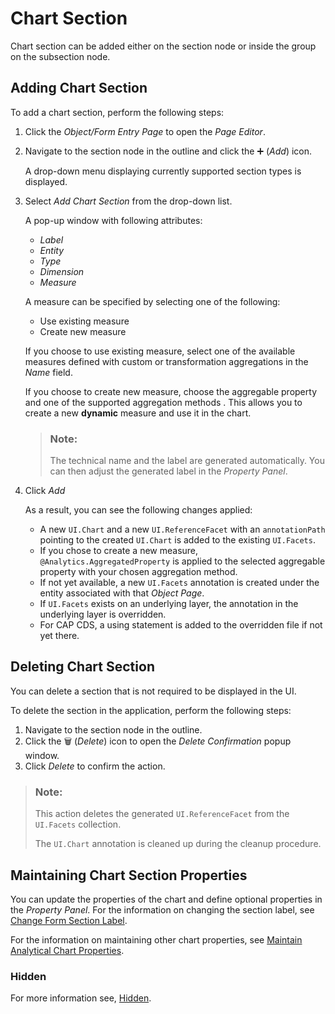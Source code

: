<!-- loio3bf8025da58d49b0a03713a84cf347c0 -->

<link rel="stylesheet" type="text/css" href="../css/sap-icons.css"/>

# Chart Section

Chart section can be added either on the section node or inside the group on the subsection node.



<a name="loio3bf8025da58d49b0a03713a84cf347c0__section_m2x_tjt_g5b"/>

## Adding Chart Section

To add a chart section, perform the following steps:

1.  Click the *Object/Form Entry Page* to open the *Page Editor*.
2.  Navigate to the section node in the outline and click the :heavy_plus_sign: \(*Add*\) icon.

    A drop-down menu displaying currently supported section types is displayed.

3.  Select *Add Chart Section* from the drop-down list.

    A pop-up window with following attributes:

    -   *Label*
    -   *Entity*
    -   *Type*
    -   *Dimension*
    -   *Measure*

    A measure can be specified by selecting one of the following:

    -   Use existing measure
    -   Create new measure

    If you choose to use existing measure, select one of the available measures defined with custom or transformation aggregations in the *Name* field.

    If you choose to create new measure, choose the aggregable property and one of the supported aggregation methods . This allows you to create a new **dynamic** measure and use it in the chart.

    > ### Note:  
    > The technical name and the label are generated automatically. You can then adjust the generated label in the *Property Panel*.

4.  Click *Add*

    As a result, you can see the following changes applied:

    -   A new `UI.Chart` and a new `UI.ReferenceFacet` with an `annotationPath` pointing to the created `UI.Chart` is added to the existing `UI.Facets`.
    -   If you chose to create a new measure, `@Analytics.AggregatedProperty` is applied to the selected aggregable property with your chosen aggregation method.
    -   If not yet available, a new `UI.Facets` annotation is created under the entity associated with that *Object Page*.
    -   If `UI.Facets` exists on an underlying layer, the annotation in the underlying layer is overridden.
    -   For CAP CDS, a using statement is added to the overridden file if not yet there.




<a name="loio3bf8025da58d49b0a03713a84cf347c0__section_nvy_xjz_g5b"/>

## Deleting Chart Section

You can delete a section that is not required to be displayed in the UI.

To delete the section in the application, perform the following steps:

1.  Navigate to the section node in the outline.
2.  Click the :wastebasket: \(*Delete*\) icon to open the *Delete Confirmation* popup window.
3.  Click *Delete* to confirm the action.

> ### Note:  
> This action deletes the generated `UI.ReferenceFacet` from the `UI.Facets` collection.
> 
> The `UI.Chart` annotation is cleaned up during the cleanup procedure.



<a name="loio3bf8025da58d49b0a03713a84cf347c0__section_rdb_prj_35b"/>

## Maintaining Chart Section Properties

You can update the properties of the chart and define optional properties in the *Property Panel*. For the information on changing the section label, see [Change Form Section Label](form-section-4102b3d.md#loio4102b3d63d9047c881108e6f0caae15e__changeformsectionlabel).

For the information on maintaining other chart properties, see [Maintain Analytical Chart Properties](analytical-chart-9c086ec.md#loio9c086ecaace540be83b0e50101244e78__analyticalchartproperties).



### Hidden

For more information see, [Hidden](appendix-457f2e9.md#loiof7ad71792a0044d6b6172f078827bdc0).

